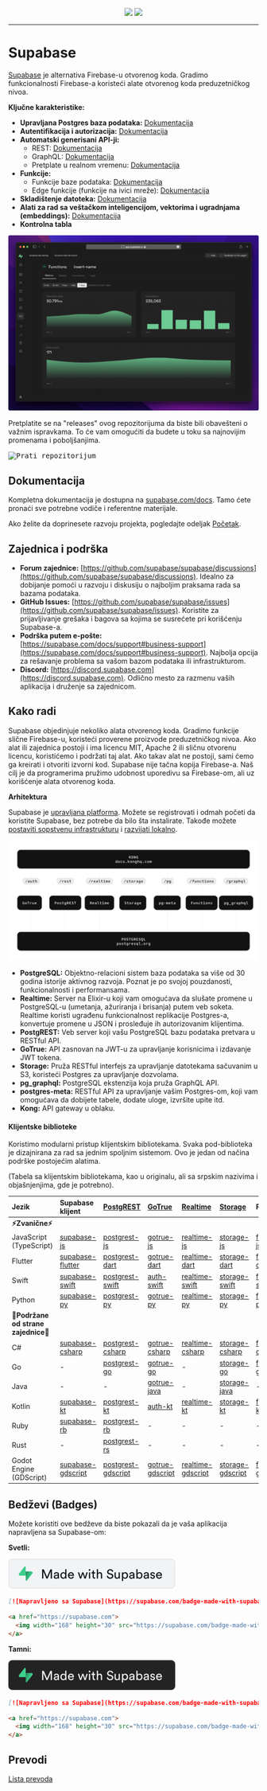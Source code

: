 <p align="center">
<img src="https://user-images.githubusercontent.com/8291514/213727234-cda046d6-28c6-491a-b284-b86c5cede25d.png#gh-light-mode-only">
<img src="https://user-images.githubusercontent.com/8291514/213727225-56186826-bee8-43b5-9b15-86e839d89393.png#gh-dark-mode-only">
</p>

---

# Supabase

[Supabase](https://supabase.com) je alternativa Firebase-u otvorenog koda. Gradimo funkcionalnosti Firebase-a koristeći alate otvorenog koda preduzetničkog nivoa.

**Ključne karakteristike:**

*   **Upravljana Postgres baza podataka:** [Dokumentacija](https://supabase.com/docs/guides/database)
*   **Autentifikacija i autorizacija:** [Dokumentacija](https://supabase.com/docs/guides/auth)
*   **Automatski generisani API-ji:**
    *   REST: [Dokumentacija](https://supabase.com/docs/guides/api)
    *   GraphQL: [Dokumentacija](https://supabase.com/docs/guides/graphql)
    *   Pretplate u realnom vremenu: [Dokumentacija](https://supabase.com/docs/guides/realtime)
*   **Funkcije:**
    *   Funkcije baze podataka: [Dokumentacija](https://supabase.com/docs/guides/database/functions)
    *   Edge funkcije (funkcije na ivici mreže): [Dokumentacija](https://supabase.com/docs/guides/functions)
*   **Skladištenje datoteka:** [Dokumentacija](https://supabase.com/docs/guides/storage)
* **Alati za rad sa veštačkom inteligencijom, vektorima i ugradnjama (embeddings):** [Dokumentacija](https://supabase.com/docs/guides/ai)
*   **Kontrolna tabla**

![Supabase kontrolna tabla](https://raw.githubusercontent.com/supabase/supabase/master/apps/www/public/images/github/supabase-dashboard.png)

Pretplatite se na "releases" ovog repozitorijuma da biste bili obavešteni o važnim ispravkama. To će vam omogućiti da budete u toku sa najnovijim promenama i poboljšanjima.

<kbd><img src="https://raw.githubusercontent.com/supabase/supabase/d5f7f413ab356dc1a92075cb3cee4e40a957d5b1/web/static/watch-repo.gif" alt="Prati repozitorijum"/></kbd>

## Dokumentacija

Kompletna dokumentacija je dostupna na [supabase.com/docs](https://supabase.com/docs). Tamo ćete pronaći sve potrebne vodiče i referentne materijale.

Ako želite da doprinesete razvoju projekta, pogledajte odeljak [Početak](./../DEVELOPERS.md).

## Zajednica i podrška

*   **Forum zajednice:** [https://github.com/supabase/supabase/discussions](https://github.com/supabase/supabase/discussions). Idealno za dobijanje pomoći u razvoju i diskusiju o najboljim praksama rada sa bazama podataka.
*   **GitHub Issues:** [https://github.com/supabase/supabase/issues](https://github.com/supabase/supabase/issues). Koristite za prijavljivanje grešaka i bagova sa kojima se susrećete pri korišćenju Supabase-a.
*   **Podrška putem e-pošte:** [https://supabase.com/docs/support#business-support](https://supabase.com/docs/support#business-support). Najbolja opcija za rešavanje problema sa vašom bazom podataka ili infrastrukturom.
*   **Discord:** [https://discord.supabase.com](https://discord.supabase.com). Odlično mesto za razmenu vaših aplikacija i druženje sa zajednicom.

## Kako radi

Supabase objedinjuje nekoliko alata otvorenog koda. Gradimo funkcije slične Firebase-u, koristeći proverene proizvode preduzetničkog nivoa. Ako alat ili zajednica postoji i ima licencu MIT, Apache 2 ili sličnu otvorenu licencu, koristićemo i podržati taj alat. Ako takav alat ne postoji, sami ćemo ga kreirati i otvoriti izvorni kod. Supabase nije tačna kopija Firebase-a. Naš cilj je da programerima pružimo udobnost uporedivu sa Firebase-om, ali uz korišćenje alata otvorenog koda.

**Arhitektura**

Supabase je [upravljana platforma](https://supabase.com/dashboard). Možete se registrovati i odmah početi da koristite Supabase, bez potrebe da bilo šta instalirate. Takođe možete [postaviti sopstvenu infrastrukturu](https://supabase.com/docs/guides/hosting/overview) i [razvijati lokalno](https://supabase.com/docs/guides/local-development).

![Arhitektura](./../apps/docs/public/img/supabase-architecture.svg)

*   **PostgreSQL:** Objektno-relacioni sistem baza podataka sa više od 30 godina istorije aktivnog razvoja. Poznat je po svojoj pouzdanosti, funkcionalnosti i performansama.
*   **Realtime:** Server na Elixir-u koji vam omogućava da slušate promene u PostgreSQL-u (umetanja, ažuriranja i brisanja) putem veb soketa. Realtime koristi ugrađenu funkcionalnost replikacije Postgres-a, konvertuje promene u JSON i prosleđuje ih autorizovanim klijentima.
*   **PostgREST:** Veb server koji vašu PostgreSQL bazu podataka pretvara u RESTful API.
*   **GoTrue:** API zasnovan na JWT-u za upravljanje korisnicima i izdavanje JWT tokena.
*   **Storage:** Pruža RESTful interfejs za upravljanje datotekama sačuvanim u S3, koristeći Postgres za upravljanje dozvolama.
*   **pg_graphql:** PostgreSQL ekstenzija koja pruža GraphQL API.
*   **postgres-meta:** RESTful API za upravljanje vašim Postgres-om, koji vam omogućava da dobijete tabele, dodate uloge, izvršite upite itd.
*   **Kong:** API gateway u oblaku.

#### Klijentske biblioteke

Koristimo modularni pristup klijentskim bibliotekama. Svaka pod-biblioteka je dizajnirana za rad sa jednim spoljnim sistemom. Ovo je jedan od načina podrške postojećim alatima.

(Tabela sa klijentskim bibliotekama, kao u originalu, ali sa srpskim nazivima i objašnjenjima, gde je potrebno).

| Jezik                       | Supabase klijent                                                     | [PostgREST](https://www.postgresql.org/)                                                                         | [GoTrue](https://github.com/supabase/gotrue)                                                                                | [Realtime](https://github.com/supabase/realtime)                                                                              | [Storage](https://github.com/supabase/storage-api)                                                                                 | Functions                                                                               |
| :-------------------------- | :------------------------------------------------------------------ | :-------------------------------------------------------------------------------- | :------------------------------------------------------------------------------------ | :----------------------------------------------------------------------------------- | :-------------------------------------------------------------------------------------- | :----------------------------------------------------------------------------------- |
| **⚡️Zvanične⚡️**      |                                                                     |                                                                                   |                                                                                      |                                                                                     |                                                                                        |                                                                                      |
| JavaScript (TypeScript)     | [supabase-js](https://github.com/supabase/supabase-js)               | [postgrest-js](https://github.com/supabase/postgrest-js)                             | [gotrue-js](https://github.com/supabase/gotrue-js)                                     | [realtime-js](https://github.com/supabase/realtime-js)                                 | [storage-js](https://github.com/supabase/storage-js)                                   | [functions-js](https://github.com/supabase/functions-js)                             |
| Flutter                     | [supabase-flutter](https://github.com/supabase/supabase-flutter)     | [postgrest-dart](https://github.com/supabase/postgrest-dart)                         | [gotrue-dart](https://github.com/supabase/gotrue-dart)                                 | [realtime-dart](https://github.com/supabase/realtime-dart)                             | [storage-dart](https://github.com/supabase/storage-dart)                               | [functions-dart](https://github.com/supabase/functions-dart)                         |
| Swift                      | [supabase-swift](https://github.com/supabase/supabase-swift)          | [postgrest-swift](https://github.com/supabase/supabase-swift/tree/main/Sources/PostgREST) | [auth-swift](https://github.com/supabase/supabase-swift/tree/main/Sources/Auth)     | [realtime-swift](https://github.com/supabase/supabase-swift/tree/main/Sources/Realtime) | [storage-swift](https://github.com/supabase/supabase-swift/tree/main/Sources/Storage) | [functions-swift](https://github.com/supabase/supabase-swift/tree/main/Sources/Functions) |
| Python                      | [supabase-py](https://github.com/supabase/supabase-py)               | [postgrest-py](https://github.com/supabase/postgrest-py)                             | [gotrue-py](https://github.com/supabase/gotrue-py)                                     | [realtime-py](https://github.com/supabase/realtime-py)                                 | [storage-py](https://github.com/supabase/storage-py)                                   | [functions-py](https://github.com/supabase/functions-py)                             |
| **💚Podržane od strane zajednice💚** |                                                                     |                                                                                   |                                                                                      |                                                                                     |                                                                                        |                                                                                      |
| C#                          | [supabase-csharp](https://github.com/supabase-community/supabase-csharp) | [postgrest-csharp](https://github.com/supabase-community/postgrest-csharp)           | [gotrue-csharp](https://github.com/supabase-community/gotrue-csharp)                 | [realtime-csharp](https://github.com/supabase-community/realtime-csharp)             | [storage-csharp](https://github.com/supabase-community/storage-csharp)                 | [functions-csharp](https://github.com/supabase-community/functions-csharp)           |
| Go                          | -                                                                   | [postgrest-go](https://github.com/supabase-community/postgrest-go)                     | [gotrue-go](https://github.com/supabase-community/gotrue-go)                           | -                                                                                   | [storage-go](https://github.com/supabase-community/storage-go)                       | [functions-go](https://github.com/supabase-community/functions-go)                   |
| Java                        | -                                                                   | -                                                                                   | [gotrue-java](https://github.com/supabase-community/gotrue-java)                       | -                                                                                   | [storage-java](https://github.com/supabase-community/storage-java)                   | -                                                                                   |
| Kotlin                      | [supabase-kt](https://github.com/supabase-community/supabase-kt)       | [postgrest-kt](https://github.com/supabase-community/supabase-kt/tree/master/Postgrest) | [auth-kt](https://github.com/supabase-community/supabase-kt/tree/master/Auth)         | [realtime-kt](https://github.com/supabase-community/supabase-kt/tree/master/Realtime)   | [storage-kt](https://github.com/supabase-community/supabase-kt/tree/master/Storage)   | [functions-kt](https://github.com/supabase-community/supabase-kt/tree/master/Functions) |
| Ruby                      | [supabase-rb](https://github.com/supabase-community/supabase-rb)      |      [postgrest-rb](https://github.com/supabase-community/postgrest-rb)                                                                             |    -                                                                                  |        -                                                                            |     -                                                                                 |          -                                                                          |
| Rust                      |      -                                                                 |       [postgrest-rs](https://github.com/supabase-community/postgrest-rs)                                                                            |      -                                                                                 |       -                                                                             |       -                                                                                |         -                                                                           |
| Godot Engine (GDScript)      |   [supabase-gdscript](https://github.com/supabase-community/godot-engine.supabase)                                                                  |        [postgrest-gdscript](https://github.com/supabase-community/postgrest-gdscript)                                                                            |        [gotrue-gdscript](https://github.com/supabase-community/gotrue-gdscript)                                                                                |    [realtime-gdscript](https://github.com/supabase-community/realtime-gdscript)                                                                                  |         [storage-gdscript](https://github.com/supabase-community/storage-gdscript)                                                                                 |  [functions-gdscript](https://github.com/supabase-community/functions-gdscript)                                                                                       |

## Bedževi (Badges)

Možete koristiti ove bedževe da biste pokazali da je vaša aplikacija napravljena sa Supabase-om:

**Svetli:**

![Napravljeno sa Supabase](./../apps/www/public/badge-made-with-supabase.svg)

```md
[![Napravljeno sa Supabase](https://supabase.com/badge-made-with-supabase.svg)](https://supabase.com)
```

```html
<a href="https://supabase.com">
  <img width="168" height="30" src="https://supabase.com/badge-made-with-supabase.svg" alt="Napravljeno sa Supabase" />
</a>
```

**Tamni:**

![Napravljeno sa Supabase (tamna verzija)](./../apps/www/public/badge-made-with-supabase-dark.svg)

```md
[![Napravljeno sa Supabase](https://supabase.com/badge-made-with-supabase-dark.svg)](https://supabase.com)
```

```html
<a href="https://supabase.com">
  <img width="168" height="30" src="https://supabase.com/badge-made-with-supabase-dark.svg" alt="Napravljeno sa Supabase" />
</a>
```

## Prevodi

[Lista prevoda](./languages.md)

